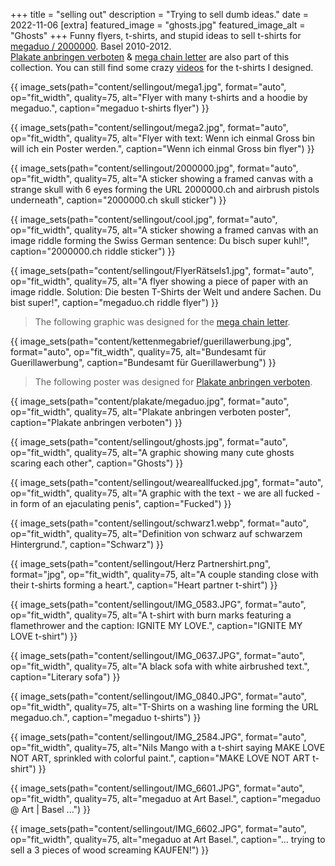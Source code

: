 +++
title = "selling out"
description = "Trying to sell dumb ideas."
date = 2022-11-06
[extra]
featured_image = "ghosts.jpg"
featured_image_alt = "Ghosts"
+++
Funny flyers, t-shirts, and stupid ideas to sell t-shirts for [megaduo / 2000000](/megaduo). Basel 2010-2012.  
[Plakate anbringen verboten](/plakate) & [mega chain letter](/kettenmegabrief) are also part of this collection. You can still find some crazy [videos](https://www.youtube.com/user/simxn) for the t-shirts I designed.

{{ image_sets(path="content/sellingout/mega1.jpg", format="auto", op="fit_width", quality=75, alt="Flyer with many t-shirts and a hoodie by megaduo.", caption="megaduo t-shirts flyer") }}

{{ image_sets(path="content/sellingout/mega2.jpg", format="auto", op="fit_width", quality=75, alt="Flyer with text: Wenn ich einmal Gross bin will ich ein Poster werden.", caption="Wenn ich einmal Gross bin flyer") }}

{{ image_sets(path="content/sellingout/2000000.jpg", format="auto", op="fit_width", quality=75, alt="A sticker showing a framed canvas with a strange skull with 6 eyes forming the URL 2000000.ch and airbrush pistols underneath", caption="2000000.ch skull sticker") }}

{{ image_sets(path="content/sellingout/cool.jpg", format="auto", op="fit_width", quality=75, alt="A sticker showing a framed canvas with an image riddle forming the Swiss German sentence: Du bisch super kuhl!", caption="2000000.ch riddle sticker") }}

{{ image_sets(path="content/sellingout/FlyerRätsels1.jpg", format="auto", op="fit_width", quality=75, alt="A flyer showing a piece of paper with an image riddle. Solution: Die besten T-Shirts der Welt und andere Sachen. Du bist super!", caption="megaduo.ch riddle flyer") }}
<br>

> The following graphic was designed for the [mega chain letter](/kettenmegabrief).

{{ image_sets(path="content/kettenmegabrief/guerillawerbung.jpg", format="auto", op="fit_width", quality=75, alt="Bundesamt für Guerillawerbung", caption="Bundesamt für Guerillawerbung") }}
<br>

> The following poster was designed for [Plakate anbringen verboten](/plakate).

{{ image_sets(path="content/plakate/megaduo.jpg", format="auto", op="fit_width", quality=75, alt="Plakate anbringen verboten poster", caption="Plakate anbringen verboten") }}

{{ image_sets(path="content/sellingout/ghosts.jpg", format="auto", op="fit_width", quality=75, alt="A graphic showing many cute ghosts scaring each other", caption="Ghosts") }}

{{ image_sets(path="content/sellingout/weareallfucked.jpg", format="auto", op="fit_width", quality=75, alt="A graphic with the text - we are all fucked - in form of an ejaculating penis", caption="Fucked") }}


{{ image_sets(path="content/sellingout/schwarz1.webp", format="auto", op="fit_width", quality=75, alt="Definition von schwarz auf schwarzem Hintergrund.", caption="Schwarz") }}

<p id="herz"></p>
{{ image_sets(path="content/sellingout/Herz Partnershirt.png", format="jpg", op="fit_width", quality=75, alt="A couple standing close with their t-shirts forming a heart.", caption="Heart partner t-shirt") }}

{{ image_sets(path="content/sellingout/IMG_0583.JPG", format="auto", op="fit_width", quality=75, alt="A t-shirt with burn marks featuring a flamethrower and the caption: IGNITE MY LOVE.", caption="IGNITE MY LOVE t-shirt") }}

{{ image_sets(path="content/sellingout/IMG_0637.JPG", format="auto", op="fit_width", quality=75, alt="A black sofa with white airbrushed text.", caption="Literary sofa") }}

{{ image_sets(path="content/sellingout/IMG_0840.JPG", format="auto", op="fit_width", quality=75, alt="T-Shirts on a washing line forming the URL megaduo.ch.", caption="megaduo t-shirts") }}

{{ image_sets(path="content/sellingout/IMG_2584.JPG", format="auto", op="fit_width", quality=75, alt="Nils Mango with a t-shirt saying MAKE LOVE NOT ART, sprinkled with colorful paint.", caption="MAKE LOVE NOT ART t-shirt") }}


{{ image_sets(path="content/sellingout/IMG_6601.JPG", format="auto", op="fit_width", quality=75, alt="megaduo at Art Basel.", caption="megaduo @ Art | Basel ...") }}

{{ image_sets(path="content/sellingout/IMG_6602.JPG", format="auto", op="fit_width", quality=75, alt="megaduo at Art Basel.", caption="... trying to sell a 3 pieces of wood screaming KAUFEN!") }}
